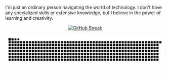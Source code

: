 I'm just an ordinary person navigating the world of technology. I don't have any specialized skills or extensive knowledge, but I believe in the power of learning and creativity.

</p>
<p align="center">
  <a href="https://git.io/streak-stats"><img src="https://streak-stats.demolab.com?user=dpangestuw&theme=github-green-purple&hide_border=true&border_radius=5&date_format=j%20M%5B%20Y%5D" alt="GitHub Streak" /></a>
</p>
<picture align="center">
  <source media="(prefers-color-scheme: dark)" srcset="https://raw.githubusercontent.com/dpangestuw/dpangestuw/output/github-contribution-grid-snake-dark.svg">
  <source media="(prefers-color-scheme: light)" srcset="https://raw.githubusercontent.com/dpangestuw/dpangestuw/output/github-contribution-grid-snake.svg">
  <img alt="github contribution grid snake animation" src="https://raw.githubusercontent.com/dpangestuw/dpangestuw/output/github-contribution-grid-snake.svg">
</picture>
